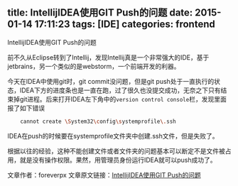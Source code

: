 title: IntellijIDEA使用GIT Push的问题
date: 2015-01-14 17:11:23
tags: [IDE]
categories: frontend
---
​IntellijIDEA使用GIT Push的问题

前不久从Eclipse转到了Intellij，发现Intellij真是一个非常强大的IDE，基于jetbrains，另一个类似的是webstorm，一个前端开发的利器。

今天在IDEA中使用git时，git commit没问题，但是git push处于一直执行的状态，IDEA下方的进度条也是一直在跑，过了很久也没提交成功，无奈之下只有结束掉git进程。后来打开IDEA左下角中的`version control console`栏，发现里面报了如下错误

<!-- more -->

```bash
	cannot create \System32\config\systemprofile\.ssh
```
IDEA在push的时候要在systemprofile文件夹中创建.ssh文件，但是失败了。

根据以往的经验，这种不能创建文件或者文件夹的问题基本可以断定不是文件被占用，就是没有操作权限。果然，用管理员身份运行IDEA就可以push成功了。

文章作者：foreverpx
文章原文链接：[IntellijIDEA使用GIT Push的问题](http://www.foreverpx.cn/2015/01/14/IntellijIDEA使用GITPush的问题)